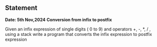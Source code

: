 ## Statement

**Date: 5th Nov,2024**
**Conversion from infix to postfix**

Given an infix expression of single digits ( 0 to 9) and operators +, -, \*, / , using a stack write a program that
converts the infix expression to postfix expression
